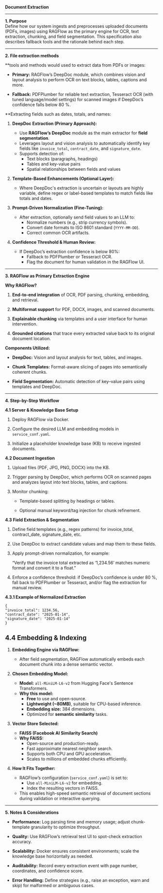 **Document Extraction**

---

**1\. Purpose**  
 Define how our system ingests and preprocesses uploaded documents (PDFs, images) using RAGFlow as the primary engine for OCR, text extraction, chunking, and field segmentation. This specification also describes fallback tools and the rationale behind each step.

---

**2\. File extraction methods**

**tools and methods would used to extract data from PDFs or images:  

* **Primary:** RAGFlow’s DeepDoc module, which combines vision and layout analysis to perform OCR on text blocks, tables, captions and more.

* **Fallback:** PDFPlumber for reliable text extraction, Tesseract OCR (with tuned language/model settings) for scanned images if DeepDoc’s confidence falls below 80 %.

**Extracting fields such as dates, totals, and names:  

1. **DeepDoc Extraction (Primary Approach):**
   - Use **RAGFlow’s DeepDoc** module as the main extractor for **field segmentation**.
   - Leverages layout and vision analysis to automatically identify key fields like `invoice_total`, `contract_date`, and `signature_date`.
   - Supports detection of:
     - Text blocks (paragraphs, headings)
     - Tables and key-value pairs
     - Spatial relationships between fields and values

2. **Template-Based Enhancements (Optional Layer):**
   - Where DeepDoc's extraction is uncertain or layouts are highly variable, define regex or label-based templates to match fields like totals and dates.

3. **Prompt-Driven Normalization (Fine-Tuning):**
   - After extraction, optionally send field values to an LLM to:
     - Normalize numbers (e.g., strip currency symbols).
     - Convert date formats to ISO 8601 standard (`YYYY-MM-DD`).
     - Correct common OCR artifacts.

4. **Confidence Threshold & Human Review:**
   - If DeepDoc’s extraction confidence is below 80%:
     - Fallback to PDFPlumber or Tesseract OCR.
     - Flag the document for human validation in the RAGFlow UI.
---

**3\. RAGFlow as Primary Extraction Engine**

**Why RAGFlow?**

1. **End-to-end integration** of OCR, PDF parsing, chunking, embedding, and retrieval.

2. **Multi­format support** for PDF, DOCX, images, and scanned documents.

3. **Explainable chunking** via templates and a user interface for human intervention.

4. **Grounded citations** that trace every extracted value back to its original document location.

**Components Utilized:**

* **DeepDoc:** Vision and layout analysis for text, tables, and images.

* **Chunk Templates:** Format-aware slicing of pages into semantically coherent chunks.

* **Field Segmentation:** Automatic detection of key–value pairs using templates and DeepDoc.

---

**4\. Step-by-Step Workflow**

**4.1 Server & Knowledge Base Setup**

1. Deploy RAGFlow via Docker.

2. Configure the desired LLM and embedding models in `service_conf.yaml`.

3. Initialize a placeholder knowledge base (KB) to receive ingested documents.

**4.2 Document Ingestion**

1. Upload files (PDF, JPG, PNG, DOCX) into the KB.

2. Trigger parsing by DeepDoc, which performs OCR on scanned pages and analyzes layout into text blocks, tables, and captions.

3. Monitor chunking:

   * Template-based splitting by headings or tables.

   * Optional manual keyword/tag injection for chunk refinement.

**4.3 Field Extraction & Segmentation**

1. Define field templates (e.g., regex patterns) for invoice\_total, contract\_date, signature\_date, etc.

2. Use DeepDoc to extract candidate values and map them to these fields.

3. Apply prompt-driven normalization, for example:

    “Verify that the invoice total extracted as ‘1,234.56’ matches numeric format and convert it to a float.”

4. Enforce a confidence threshold: if DeepDoc’s confidence is under 80 %, fall back to PDFPlumber or Tesseract, and/or flag the extraction for manual review.

**4.3.1 Example of Normalized Extraction**

`{`  
  `"invoice_total": 1234.56,`  
  `"contract_date": "2025-01-14",`  
  `"signature_date": "2025-01-14"`  
`}`

## 4.4 Embedding & Indexing

1. **Embedding Engine via RAGFlow:**
   - After field segmentation, RAGFlow automatically embeds each document chunk into a dense semantic vector.

2. **Chosen Embedding Model:**
   - **Model:** `all-MiniLM-L6-v2` from Hugging Face's Sentence Transformers.
   - **Why this model:**
     - **Free** to use and open-source.
     - **Lightweight (~80MB)**, suitable for CPU-based inference.
     - **Embedding size:** 384 dimensions.
     - Optimized for **semantic similarity** tasks.

3. **Vector Store Selected:**
   - **FAISS (Facebook AI Similarity Search)**
   - **Why FAISS:**
     - Open-source and production-ready.
     - Fast approximate nearest neighbor search.
     - Supports both CPU and GPU acceleration.
     - Scales to millions of embedded chunks efficiently.

4. **How It Fits Together:**
   - RAGFlow’s configuration (`service_conf.yaml`) is set to:
     - Use `all-MiniLM-L6-v2` for embedding.
     - Index the resulting vectors in FAISS.
   - This enables high-speed semantic retrieval of document sections during validation or interactive querying.

---

**5\. Notes & Considerations**

* **Performance:** Log parsing time and memory usage; adjust chunk-template granularity to optimize throughput.

* **Quality:** Use RAGFlow’s retrieval test UI to spot-check extraction accuracy.

* **Scalability:** Docker ensures consistent environments; scale the knowledge base horizontally as needed.

* **Auditability:** Record every extraction event with page number, coordinates, and confidence score.

* **Error Handling:** Define strategies (e.g., raise an exception, warn and skip) for malformed or ambiguous cases.

